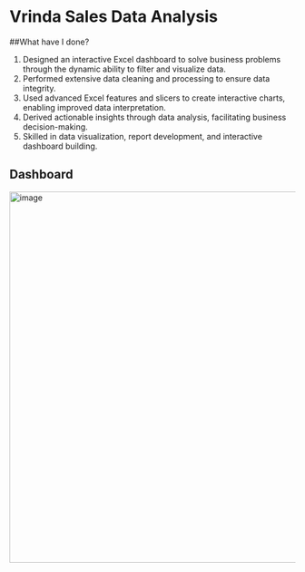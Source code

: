# Vrinda Sales Data Analysis

##What have I done?
1. Designed an interactive Excel dashboard to solve business problems through the dynamic ability to filter and visualize data.
2. Performed extensive data cleaning and processing to ensure data integrity.
3. Used advanced Excel features and slicers to create interactive charts, enabling improved data interpretation.
4. Derived actionable insights through data analysis, facilitating business decision-making.
5. Skilled in data visualization, report development, and interactive dashboard building.
## Dashboard
<img width="1872" height="655" alt="image" src="https://github.com/user-attachments/assets/e09a8ca1-57c8-498f-a863-4bf1e8161d0c" />
